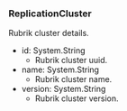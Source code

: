 ### ReplicationCluster
Rubrik cluster details.

- id: System.String
  - Rubrik cluster uuid.
- name: System.String
  - Rubrik cluster name.
- version: System.String
  - Rubrik cluster version.
